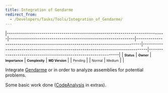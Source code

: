 ```yaml
---
title: Integration of Gendarme
redirect_from:
  - /Developers/Tasks/Tools/Integration_of_Gendarme/
---
```


<span> </span>

<span id="_task_a_Tools.Gendarme"></span><span> </span>

|------------------------------------------------------------------------------|--------------------------------------------------------------|--------------------------------------------------------------------------------|--------------------------------------------------------------------------------|---------------------------------------------------------------|
| **<span style="font-size: x-small;">Status</span>**                          | **<span style="font-size: x-small;">Owner</span>**           | **<span style="font-size: x-small;">Importance</span>**                        | **<span style="font-size: x-small;">Complexity</span>**                        | **<span style="font-size: x-small;">MD Version</span>**       |
| <span class="task-status-Pending" style="font-size: x-small;">Pending</span> | <span class="task-owner" style="font-size: x-small;"></span> | <span class="task-importance-Normal" style="font-size: x-small;">Normal</span> | <span class="task-complexity-Medium" style="font-size: x-small;">Medium</span> | <span class="task-target" style="font-size: x-small;"></span> |

Integrate [Gendarme](https://www.mono-project.com/Gendarme) or in order to analyze assemblies for potential problems.

Some basic work done ([CodeAnalysis](http://anonsvn.mono-project.com/source/trunk/monodevelop/extras/MonoDevelop.CodeAnalysis/) in extras).

